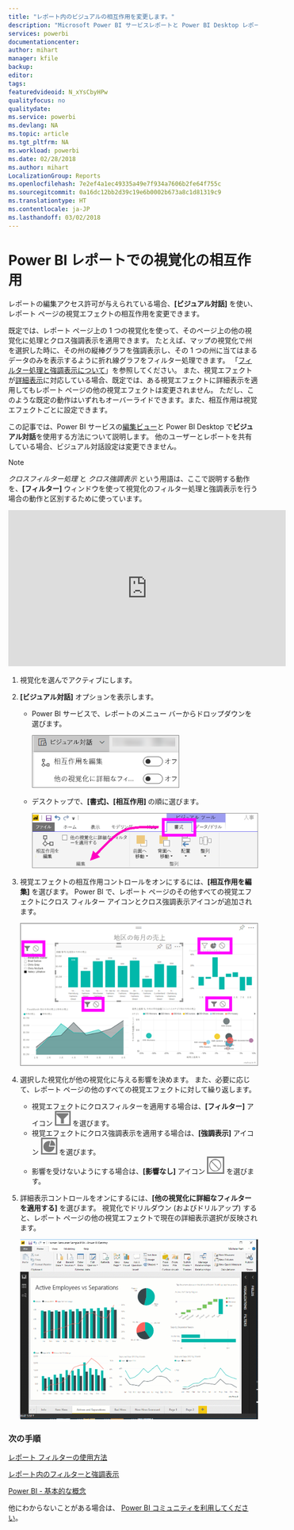 ```yaml
---
title: "レポート内のビジュアルの相互作用を変更します。"
description: "Microsoft Power BI サービスレポートと Power BI Desktop レポートにビジュアルの相互作用を設定する方法を説明します。"
services: powerbi
documentationcenter: 
author: mihart
manager: kfile
backup: 
editor: 
tags: 
featuredvideoid: N_xYsCbyHPw
qualityfocus: no
qualitydate: 
ms.service: powerbi
ms.devlang: NA
ms.topic: article
ms.tgt_pltfrm: NA
ms.workload: powerbi
ms.date: 02/28/2018
ms.author: mihart
LocalizationGroup: Reports
ms.openlocfilehash: 7e2ef4a1ec49335a49e7f934a7606b2fe64f755c
ms.sourcegitcommit: 0a16dc12bb2d39c19e6b0002b673a8c1d81319c9
ms.translationtype: HT
ms.contentlocale: ja-JP
ms.lasthandoff: 03/02/2018
---
```

# <a name="visualization-interactions-in-a-power-bi-report"></a>Power BI レポートでの視覚化の相互作用
レポートの編集アクセス許可が与えられている場合、**[ビジュアル対話]** を使い、レポート ページの視覚エフェクトの相互作用を変更できます。 

既定では、レポート ページ上の 1 つの視覚化を使って、そのページ上の他の視覚化に処理とクロス強調表示を適用できます。
たとえば、マップの視覚化で州を選択した時に、その州の縦棒グラフを強調表示し、その 1 つの州に当てはまるデータのみを表示するように折れ線グラフをフィルター処理できます。
「[フィルター処理と強調表示について](power-bi-reports-filters-and-highlighting.md)」を参照してください。 また、視覚エフェクトが[詳細表示](power-bi-visualization-drill-down.md)に対応している場合、既定では、ある視覚エフェクトに詳細表示を適用してもレポート ページの他の視覚エフェクトは変更されません。 ただし、このような既定の動作はいずれもオーバーライドできます。また、相互作用は視覚エフェクトごとに設定できます。

この記事では、Power BI サービスの[編集ビュー](service-interact-with-a-report-in-editing-view.md)と Power BI Desktop で**ビジュアル対話**を使用する方法について説明します。 他のユーザーとレポートを共有している場合、ビジュアル対話設定は変更できません。

> [!NOTE]
> *クロスフィルター処理* と *クロス強調表示* という用語は、ここで説明する動作を、**[フィルター]** ウィンドウを使って視覚化のフィルター処理と強調表示を行う場合の動作と区別するために使っています。  
> 
> 

<iframe width="560" height="315" src="https://www.youtube.com/embed/N_xYsCbyHPw?list=PL1N57mwBHtN0JFoKSR0n-tBkUJHeMP2cP" frameborder="0" allowfullscreen></iframe>

1. 視覚化を選んでアクティブにします。  
2. **[ビジュアル対話]** オプションを表示します。
    - Power BI サービスで、レポートのメニュー バーからドロップダウンを選びます。

       ![[ビジュアル対話] ドロップダウン](media/service-reports-visual-interactions/power-bi-visual-interaction.png)

    - デスクトップで、**[書式]、[相互作用]** の順に選びます。

        ![[書式]、[相互作用] の順に選択](media/service-reports-visual-interactions/pbi-visual-interaction-desktop.png)

3. 視覚エフェクトの相互作用コントロールをオンにするには、**[相互作用を編集]** を選びます。 Power BI で、レポート ページのその他すべての視覚エフェクトにクロス フィルター アイコンとクロス強調表示アイコンが追加されます。
   
    ![ビジュアル対話が有効になっているレポート](media/service-reports-visual-interactions/power-bi-icons-on.png)
3. 選択した視覚化が他の視覚化に与える影響を決めます。  また、必要に応じて、レポート ページの他のすべての視覚エフェクトに対して繰り返します。
   
   * 視覚エフェクトにクロスフィルターを適用する場合は、**[フィルター]** アイコン ![フィルター アイコン](media/service-reports-visual-interactions/pbi-filter-icon-outlined.png) を選びます。
   * 視覚エフェクトにクロス強調表示を適用する場合は、**[強調表示]** アイコン ![強調表示アイコン](media/service-reports-visual-interactions/pbi-highlight-icon-outlined.png) を選びます。
   * 影響を受けないようにする場合は、**[影響なし]** アイコン ![影響なしアイコン](media/service-reports-visual-interactions/pbi-noimpact-icon-outlined.png) を選びます。

4. 詳細表示コントロールをオンにするには、**[他の視覚化に詳細なフィルターを適用する]** を選びます。  視覚化でドリルダウン (およびドリルアップ) すると、レポート ページの他の視覚エフェクトで現在の詳細表示選択が反映されます。 

   ![詳細表示コントロールをオンにするビデオ](media/service-reports-visual-interactions/drill2.gif)

### <a name="next-steps"></a>次の手順
[レポート フィルターの使用方法](power-bi-how-to-report-filter.md)

[レポート内のフィルターと強調表示](power-bi-reports-filters-and-highlighting.md)

[Power BI - 基本的な概念](service-basic-concepts.md)

他にわからないことがある場合は、 [Power BI コミュニティを利用してください](http://community.powerbi.com/)。

